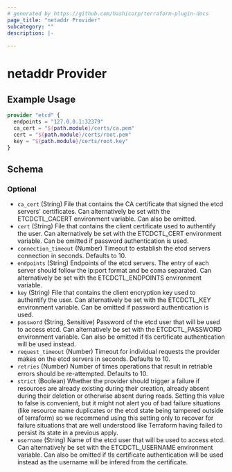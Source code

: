 ```yaml
---
# generated by https://github.com/hashicorp/terraform-plugin-docs
page_title: "netaddr Provider"
subcategory: ""
description: |-
  
---
```


# netaddr Provider



## Example Usage

```terraform
provider "etcd" {
  endpoints = "127.0.0.1:32379"
  ca_cert = "${path.module}/certs/ca.pem"
  cert = "${path.module}/certs/root.pem"
  key = "${path.module}/certs/root.key"
}
```

<!-- schema generated by tfplugindocs -->
## Schema

### Optional

- `ca_cert` (String) File that contains the CA certificate that signed the etcd servers' certificates. Can alternatively be set with the ETCDCTL_CACERT environment variable. Can also be omitted.
- `cert` (String) File that contains the client certificate used to authentify the user. Can alternatively be set with the ETCDCTL_CERT environment variable. Can be omitted if password authentication is used.
- `connection_timeout` (Number) Timeout to establish the etcd servers connection in seconds. Defaults to 10.
- `endpoints` (String) Endpoints of the etcd servers. The entry of each server should follow the ip:port format and be coma separated. Can alternatively be set with the ETCDCTL_ENDPOINTS environment variable.
- `key` (String) File that contains the client encryption key used to authentify the user. Can alternatively be set with the ETCDCTL_KEY environment variable. Can be omitted if password authentication is used.
- `password` (String, Sensitive) Password of the etcd user that will be used to access etcd. Can alternatively be set with the ETCDCTL_PASSWORD environment variable. Can also be omitted if tls certificate authentication will be used instead.
- `request_timeout` (Number) Timeout for individual requests the provider makes on the etcd servers in seconds. Defaults to 10.
- `retries` (Number) Number of times operations that result in retriable errors should be re-attempted. Defaults to 10.
- `strict` (Boolean) Whether the provider should trigger a failure if resources are already existing during their creation, already absent during their deletion or otherwise absent during reads. Setting this value to false is convenient, but it might not alert you of bad failure situations (like resource name duplicates or the etcd state being tampered outside of terraform) so we recommend using this setting only to recover for failure situations that are well understood like Terraform having failed to persist its state in a previous apply.
- `username` (String) Name of the etcd user that will be used to access etcd. Can alternatively be set with the ETCDCTL_USERNAME environment variable. Can also be omitted if tls certificate authentication will be used instead as the username will be infered from the certificate.
